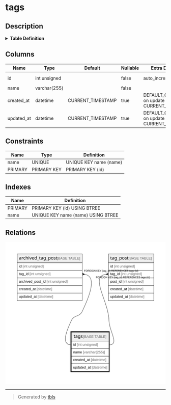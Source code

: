 # tags

## Description

<details>
<summary><strong>Table Definition</strong></summary>

```sql
CREATE TABLE `tags` (
  `id` int unsigned NOT NULL AUTO_INCREMENT,
  `name` varchar(255) NOT NULL,
  `created_at` datetime DEFAULT CURRENT_TIMESTAMP ON UPDATE CURRENT_TIMESTAMP,
  `updated_at` datetime DEFAULT CURRENT_TIMESTAMP ON UPDATE CURRENT_TIMESTAMP,
  PRIMARY KEY (`id`),
  UNIQUE KEY `name` (`name`)
) ENGINE=InnoDB AUTO_INCREMENT=[Redacted by tbls] DEFAULT CHARSET=utf8mb3
```

</details>

## Columns

| Name       | Type         | Default           | Nullable | Extra Definition                              | Children                                                          | Parents | Comment |
| ---------- | ------------ | ----------------- | -------- | --------------------------------------------- | ----------------------------------------------------------------- | ------- | ------- |
| id         | int unsigned |                   | false    | auto_increment                                | [archived_tag_post](archived_tag_post.md) [tag_post](tag_post.md) |         |         |
| name       | varchar(255) |                   | false    |                                               |                                                                   |         |         |
| created_at | datetime     | CURRENT_TIMESTAMP | true     | DEFAULT_GENERATED on update CURRENT_TIMESTAMP |                                                                   |         |         |
| updated_at | datetime     | CURRENT_TIMESTAMP | true     | DEFAULT_GENERATED on update CURRENT_TIMESTAMP |                                                                   |         |         |

## Constraints

| Name    | Type        | Definition             |
| ------- | ----------- | ---------------------- |
| name    | UNIQUE      | UNIQUE KEY name (name) |
| PRIMARY | PRIMARY KEY | PRIMARY KEY (id)       |

## Indexes

| Name    | Definition                         |
| ------- | ---------------------------------- |
| PRIMARY | PRIMARY KEY (id) USING BTREE       |
| name    | UNIQUE KEY name (name) USING BTREE |

## Relations

![er](tags.svg)

---

> Generated by [tbls](https://github.com/k1LoW/tbls)
